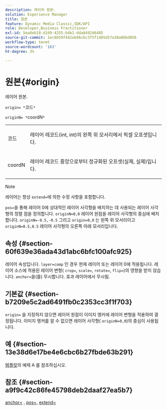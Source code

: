 ```yaml
---
description: 레이어 원본.
solution: Experience Manager
title: 원본
feature: Dynamic Media Classic,SDK/API
role: Developer,Business Practitioner
exl-id: 5ea8eb18-d169-4255-b4b1-dda849246485
source-git-commit: 1ec8b59f442eb96c6c3f5f1405d57a38a86bd056
workflow-type: tm+mt
source-wordcount: '163'
ht-degree: 3%

---
```


# 원본{#origin}

레이어 원본.

`origin= *`코드`*`

`originN= *`coordN`*`

<table id="simpletable_A270FD92B1E841FE81F5AB300351FE01"> 
 <tr class="strow"> 
  <td class="stentry"> <p><span class="varname"> 코드</span> </p></td> 
  <td class="stentry"> <p>레이어 레코드(int, int)의 왼쪽 위 모서리에서 픽셀 오프셋입니다. </p></td> 
 </tr> 
 <tr class="strow"> 
  <td class="stentry"> <p><span class="varname"> coordN</span> </p></td> 
  <td class="stentry"> <p>레이어 레코드 중앙으로부터 정규화된 오프셋(실제, 실제)입니다. </p></td> 
 </tr> 
</table>

>[!NOTE]
>
>레이어는 항상 `extend=`에 의한 수정 사항을 포함합니다.

`pos=`을 통해 레이어 0에 상대적인 레이어 사각형을 배치하는 데 사용되는 레이어 사각형의 정렬 점을 정의합니다. `originN=0,0` 레이어 원점을 레이어 사각형의 중심에 배치합니다. `originN=-0.5,-0.5` 그리고  `origin=0,0` 는 왼쪽 위 모서리이고  `originN=0.5,0.5` 레이어 사각형의 오른쪽 아래 모서리입니다.

## 속성 {#section-60f639e36ada43d1abc6bfc100afc925}

레이어 속성입니다. `layer=comp` 인 경우 현재 레이어 또는 레이어 0에 적용됩니다. 레이어 소스에 적용된 레이어 변형( `crop=`, `scale=`, `rotate=`, `flip=`)의 영향을 받지 않습니다. `anchor=`을(를) 무시합니다. 효과 레이어에서 무시됨.

## 기본값 {#section-b7209e5c2ad6491fb0c2353cc3f1f703}

`origin=` 을 지정하지 않으면 레이어 원점이 이미지 앵커에 레이어 변형을 적용하여 결정됩니다. 이미지 앵커를 알 수 없으면 레이어 사각형( `originN=0,0`)의 중심이 사용됩니다.

## 예 {#section-13e38d6e17be4e6cbc6b27fbde63b291}

[템플릿](../../../../../is-api/http-ref/image-serving-api-ref/c-http-protocol-reference/c-templates/c-templates.md#concept-3cd2d2adae0e41b2979b9640244d4d3e)의 예제 A 를 참조하십시오.

## 참조 {#section-a9f9c42c86fe45798deb2daaf27ea5b7}

[anchor=](../../../../../is-api/http-ref/image-serving-api-ref/c-http-protocol-reference/c-command-reference/r-anchor.md#reference-6661e548ab284b82828d8d94c8ddeb7c) ,  [pos=](../../../../../is-api/http-ref/image-serving-api-ref/c-http-protocol-reference/c-command-reference/r-pos.md#reference-65de948f4b404f1182b22119ca332143),  [extend=](../../../../../is-api/http-ref/image-serving-api-ref/c-http-protocol-reference/c-command-reference/r-extend.md#reference-7e9156beb285459d830e2d56782a74ac)
